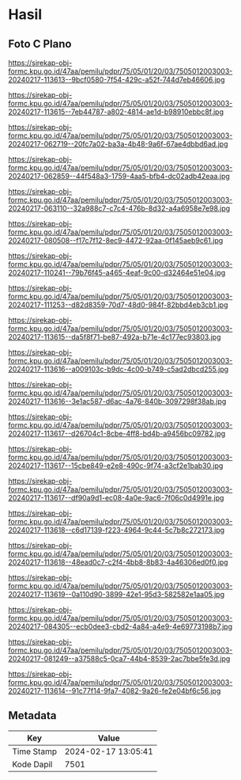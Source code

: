 # Hasil

## Foto C Plano

https://sirekap-obj-formc.kpu.go.id/47aa/pemilu/pdpr/75/05/01/20/03/7505012003003-20240217-113613--9bcf0580-7f54-429c-a52f-744d7eb46606.jpg

https://sirekap-obj-formc.kpu.go.id/47aa/pemilu/pdpr/75/05/01/20/03/7505012003003-20240217-113615--7eb44787-a802-4814-ae1d-b98910ebbc8f.jpg

https://sirekap-obj-formc.kpu.go.id/47aa/pemilu/pdpr/75/05/01/20/03/7505012003003-20240217-062719--20fc7a02-ba3a-4b48-9a6f-67ae4dbbd6ad.jpg

https://sirekap-obj-formc.kpu.go.id/47aa/pemilu/pdpr/75/05/01/20/03/7505012003003-20240217-062859--44f548a3-1759-4aa5-bfb4-dc02adb42eaa.jpg

https://sirekap-obj-formc.kpu.go.id/47aa/pemilu/pdpr/75/05/01/20/03/7505012003003-20240217-063110--32a988c7-c7c4-476b-8d32-a4a6958e7e98.jpg

https://sirekap-obj-formc.kpu.go.id/47aa/pemilu/pdpr/75/05/01/20/03/7505012003003-20240217-080508--f17c7f12-8ec9-4472-92aa-0f145aeb9c61.jpg

https://sirekap-obj-formc.kpu.go.id/47aa/pemilu/pdpr/75/05/01/20/03/7505012003003-20240217-110241--79b76f45-a465-4eaf-9c00-d32464e51e04.jpg

https://sirekap-obj-formc.kpu.go.id/47aa/pemilu/pdpr/75/05/01/20/03/7505012003003-20240217-111253--d82d8359-70d7-48d0-984f-82bbd4eb3cb1.jpg

https://sirekap-obj-formc.kpu.go.id/47aa/pemilu/pdpr/75/05/01/20/03/7505012003003-20240217-113615--da5f8f71-be87-492a-b71e-4c177ec93803.jpg

https://sirekap-obj-formc.kpu.go.id/47aa/pemilu/pdpr/75/05/01/20/03/7505012003003-20240217-113616--a009103c-b9dc-4c00-b749-c5ad2dbcd255.jpg

https://sirekap-obj-formc.kpu.go.id/47aa/pemilu/pdpr/75/05/01/20/03/7505012003003-20240217-113616--3e1ac587-d6ac-4a76-840b-3097298f38ab.jpg

https://sirekap-obj-formc.kpu.go.id/47aa/pemilu/pdpr/75/05/01/20/03/7505012003003-20240217-113617--d26704c1-8cbe-4ff8-bd4b-a9456bc09782.jpg

https://sirekap-obj-formc.kpu.go.id/47aa/pemilu/pdpr/75/05/01/20/03/7505012003003-20240217-113617--15cbe849-e2e8-490c-9f74-a3cf2e1bab30.jpg

https://sirekap-obj-formc.kpu.go.id/47aa/pemilu/pdpr/75/05/01/20/03/7505012003003-20240217-113617--df90a9d1-ec08-4a0e-9ac6-7f06c0d4991e.jpg

https://sirekap-obj-formc.kpu.go.id/47aa/pemilu/pdpr/75/05/01/20/03/7505012003003-20240217-113618--c6d17139-f223-4964-9c44-5c7b8c272173.jpg

https://sirekap-obj-formc.kpu.go.id/47aa/pemilu/pdpr/75/05/01/20/03/7505012003003-20240217-113618--48ead0c7-c2f4-4bb8-8b83-4a46306ed0f0.jpg

https://sirekap-obj-formc.kpu.go.id/47aa/pemilu/pdpr/75/05/01/20/03/7505012003003-20240217-113619--0a110d90-3899-42e1-95d3-582582e1aa05.jpg

https://sirekap-obj-formc.kpu.go.id/47aa/pemilu/pdpr/75/05/01/20/03/7505012003003-20240217-084305--ecb0dee3-cbd2-4a84-a4e9-4e69773198b7.jpg

https://sirekap-obj-formc.kpu.go.id/47aa/pemilu/pdpr/75/05/01/20/03/7505012003003-20240217-081249--a37588c5-0ca7-44b4-8539-2ac7bbe5fe3d.jpg

https://sirekap-obj-formc.kpu.go.id/47aa/pemilu/pdpr/75/05/01/20/03/7505012003003-20240217-113614--91c77f14-9fa7-4082-9a26-fe2e04bf6c56.jpg


## Metadata

| Key        | Value               |
| ---------- | ------------------- |
| Time Stamp | 2024-02-17 13:05:41 |
| Kode Dapil | 7501                |



